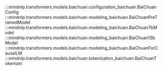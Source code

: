 :::mindnlp.transformers.models.baichuan.configuration_baichuan.BaiChuanConfig
:::mindnlp.transformers.models.baichuan.modeling_baichuan.BaiChuanPreTrainedModel
:::mindnlp.transformers.models.baichuan.modeling_baichuan.BaiChuan7bModel
:::mindnlp.transformers.models.baichuan.modeling_baichuan.BaiChuan13bModel
:::mindnlp.transformers.models.baichuan.modeling_baichuan.BaiChuanForCausalLM
:::mindnlp.transformers.models.baichuan.tokenization_baichuan.BaiChuanTokenizer